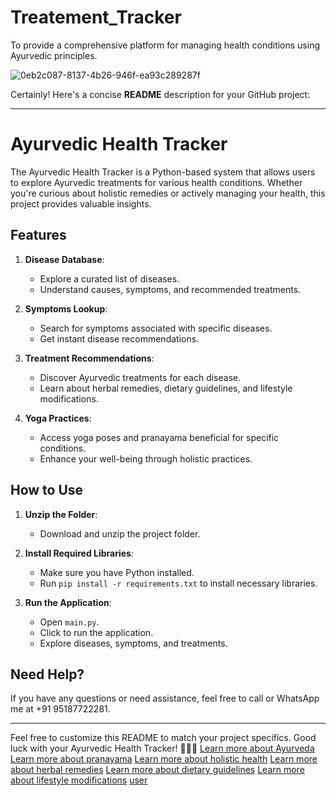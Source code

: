 # Treatement_Tracker
To provide a comprehensive platform for managing health conditions using Ayurvedic principles.

![0eb2c087-8137-4b26-946f-ea93c289287f](https://github.com/user-attachments/assets/2710980a-c54c-4383-9971-7d7d3fed1306)

Certainly! Here's a concise **README** description for your GitHub project:

---

# Ayurvedic Health Tracker

The Ayurvedic Health Tracker is a Python-based system that allows users to explore Ayurvedic treatments for various health conditions. Whether you're curious about holistic remedies or actively managing your health, this project provides valuable insights.

## Features

1. **Disease Database**:
   - Explore a curated list of diseases.
   - Understand causes, symptoms, and recommended treatments.

2. **Symptoms Lookup**:
   - Search for symptoms associated with specific diseases.
   - Get instant disease recommendations.

3. **Treatment Recommendations**:
   - Discover Ayurvedic treatments for each disease.
   - Learn about herbal remedies, dietary guidelines, and lifestyle modifications.

4. **Yoga Practices**:
   - Access yoga poses and pranayama beneficial for specific conditions.
   - Enhance your well-being through holistic practices.

## How to Use

1. **Unzip the Folder**:
   - Download and unzip the project folder.

2. **Install Required Libraries**:
   - Make sure you have Python installed.
   - Run `pip install -r requirements.txt` to install necessary libraries.

3. **Run the Application**:
   - Open `main.py`.
   - Click to run the application.
   - Explore diseases, symptoms, and treatments.

## Need Help?

If you have any questions or need assistance, feel free to call or WhatsApp me at +91 95187722281.

---

Feel free to customize this README to match your project specifics. Good luck with your Ayurvedic Health Tracker! 🌿🧘‍♀️
[Learn more about Ayurveda](https://www.ayurvedanama.org/)
[Learn more about pranayama](https://www.yogajournal.com/practice/pranayama/)
[Learn more about holistic health](https://www.health.harvard.edu/staying-healthy/the-importance-of-holistic-health)
[Learn more about herbal remedies](https://www.ncbi.nlm.nih.gov/pmc/articles/PMC1193547/)
[Learn more about dietary guidelines](https://www.nccih.nih.gov/health/ayurvedic-medicine-in-depth)
[Learn more about lifestyle modifications](https://www.ncbi.nlm.nih.gov/pmc/articles/PMC4027291/)
[user](#inner_monologue)


